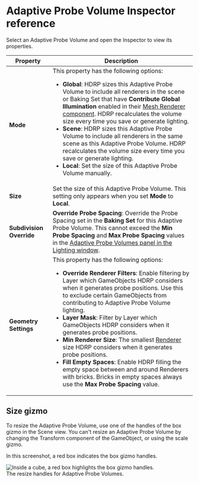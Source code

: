 # Adaptive Probe Volume Inspector reference

Select an Adaptive Probe Volume and open the Inspector to view its properties.

| **Property** | **Description** |
|---|---|
| **Mode**              | This property has the following options:<ul><li>**Global**: HDRP sizes this Adaptive Probe Volume to include all renderers in the scene or Baking Set that have **Contribute Global Illumination** enabled in their [Mesh Renderer component](https://docs.unity3d.com/Manual/class-MeshRenderer.html). HDRP recalculates the volume size every time you save or generate lighting.</li><li>**Scene**: HDRP sizes this Adaptive Probe Volume to include all renderers in the same scene as this Adaptive Probe Volume. HDRP recalculates the volume size every time you save or generate lighting.</li><li>**Local**: Set the size of this Adaptive Probe Volume manually.</li></ul> |
| **Size**              | Set the size of this Adaptive Probe Volume. This setting only appears when you set **Mode** to **Local**.                                                 |
| **Subdivision Override** | **Override Probe Spacing**: Override the Probe Spacing set in the **Baking Set** for this Adaptive Probe Volume. This cannot exceed the **Min Probe Spacing** and **Max Probe Spacing** values in the [Adaptive Probe Volumes panel in the Lighting window](probevolumes-lighting-panel-reference.md). |
| **Geometry Settings** | This property has the following options:<ul><li>**Override Renderer Filters**: Enable filtering by Layer which GameObjects HDRP considers when it generates probe positions. Use this to exclude certain GameObjects from contributing to Adaptive Probe Volume lighting.</li><li>**Layer Mask**: Filter by Layer which GameObjects HDRP considers when it generates probe positions.</li><li>**Min Renderer Size**: The smallest [Renderer](https://docs.unity3d.com/ScriptReference/Renderer.html) size HDRP considers when it generates probe positions.</li><li>**Fill Empty Spaces**: Enable HDRP filling the empty space between and around Renderers with bricks. Bricks in empty spaces always use the **Max Probe Spacing** value. </li></ul>  |


## Size gizmo
<a name ="size-gizmo"></a>
To resize the Adaptive Probe Volume, use one of the handles of the box gizmo in the Scene view. You can't resize an Adaptive Probe Volume by changing the Transform component of the GameObject, or using the scale gizmo.

In this screenshot, a red box indicates the box gizmo handles.

![Inside a cube, a red box highlights the box gizmo handles.](Images/ProbeVolume-Size-gizmo.png)<br/>
The resize handles for Adaptive Probe Volumes.
